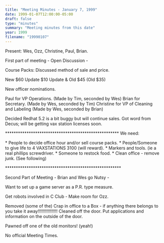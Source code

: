 ```yaml
---
title: "Meeting Minutes - January 7, 1999"
date: 1999-01-07T12:00:00-05:00
draft: false
type: "minutes"
summary: "Meeting minutes from this date"
year: 1999
filename: "19990107"
---
```


Present: Wes, Ozz, Christine, Paul, Brian. </p><p>
</p><p>
First part of meeting  - Open Discussion -  </p><p>
</p><p>
Course Packs: 	Discussed method of sale and price. </p><p>
	New 		$60 	Update	 	$10 	Update & Old	$45 (Old $35) </p><p>
New officer nominations. </p><p>
Paul for VP Operations. (Made by Tim, seconded by Wes) Brian for Secretary.  (Made by Wes, seconded by Tim) Christine for VP of Cleaning and Labeling (Made by Wes, seconded by Brian) </p><p>
</p><p>
Decided Redhat 5.2 is a bit buggy but will continue sales. Got word from Decus; will be getting vax station licenses soon. </p><p>
***************************************************** We need: </p><p>
* People to decide office hour and/or sell course packs. * People/Someone to give life to 4 VAXSTATIONS 3100 (will reward). * Markers and tools. (ie a real phillips screwdriver. * Someone to restock food. * Clean office  - remove junk. (See following) </p><p>
****************************************************** </p><p>
</p><p>
Second Part of Meeting - Brian and Wes go Nutsy -  </p><p>
</p><p>
Want to set up a game server as a P.R. type measure.   </p><p>
Get robots involved in C Club - Make room for Ozz. </p><p>
</p><p>
Removed (some of the) Crap in office to a Box - if anything there belongs to you take it away!!!!!!!!!!!!!!!!  Cleaned off the door. Put applications and information on the outside of the door. </p><p>
</p><p>
</p><p>
Pawned off one of the old monitors! (yeah!) </p><p>
</p><p>
No official Meeting Times. </p><p>
</p><p>
</p>
